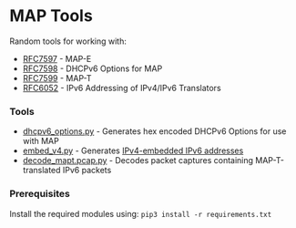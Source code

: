 # MAP Tools

Random tools for working with:
* [RFC7597](https://tools.ietf.org/html/rfc7597) - MAP-E 
* [RFC7598](https://tools.ietf.org/html/rfc7598) - DHCPv6 Options for MAP
* [RFC7599](https://tools.ietf.org/html/rfc7599) - MAP-T
* [RFC6052](https://tools.ietf.org/html/rfc6052) - IPv6 Addressing of IPv4/IPv6 Translators


### Tools
* [dhcpv6_options.py](https://github.com/detobate/MAP-tools/blob/master/dhcpv6_options.py) -  Generates hex encoded DHCPv6 Options for use with MAP
* [embed_v4.py](https://github.com/detobate/MAP-tools/blob/master/embed_v4.py) - Generates [IPv4-embedded IPv6 addresses](https://tools.ietf.org/html/rfc6052#section-2.2)
* [decode_mapt.pcap.py](https://github.com/detobate/MAP-tools/blob/master/decode_mapt_pcap.py) - Decodes packet captures containing MAP-T-translated IPv6 packets

### Prerequisites
Install the required modules using: `pip3 install -r requirements.txt`